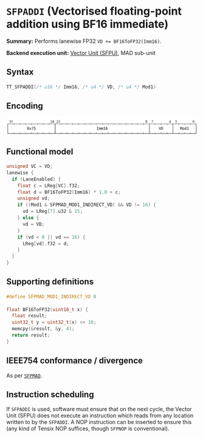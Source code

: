 # `SFPADDI` (Vectorised floating-point addition using BF16 immediate)

**Summary:** Performs lanewise FP32 `VD += BF16ToFP32(Imm16)`.

**Backend execution unit:** [Vector Unit (SFPU)](VectorUnit.md), MAD sub-unit

## Syntax

```c
TT_SFPADDI(/* u16 */ Imm16, /* u4 */ VD, /* u4 */ Mod1)
```

## Encoding

![](../../../Diagrams/Out/Bits32_SFPADDI.svg)

## Functional model

```c
unsigned VC = VD;
lanewise {
  if (LaneEnabled) {
    float c = LReg[VC].f32;
    float d = BF16ToFP32(Imm16) * 1.0 + c;
    unsigned vd;
    if ((Mod1 & SFPMAD_MOD1_INDIRECT_VD) && VD != 16) {
      vd = LReg[7].u32 & 15;
    } else {
      vd = VD;
    }
    if (vd < 8 || vd == 16) {
      LReg[vd].f32 = d;
    }
  }
}
```

## Supporting definitions

```c
#define SFPMAD_MOD1_INDIRECT_VD 8

float BF16ToFP32(uint16_t x) {
  float result;
  uint32_t y = uint32_t(x) << 16;
  memcpy(&result, &y, 4);
  return result;
}
```

## IEEE754 conformance / divergence

As per [`SFPMAD`](SFPMAD.md#ieee754-conformance--divergence).

## Instruction scheduling

If `SFPADDI` is used, software must ensure that on the next cycle, the Vector Unit (SFPU) does not execute an instruction which reads from any location written to by the `SFPADDI`. A NOP instruction can be inserted to ensure this (any kind of Tensix NOP suffices, though `SFPNOP` is conventional).
